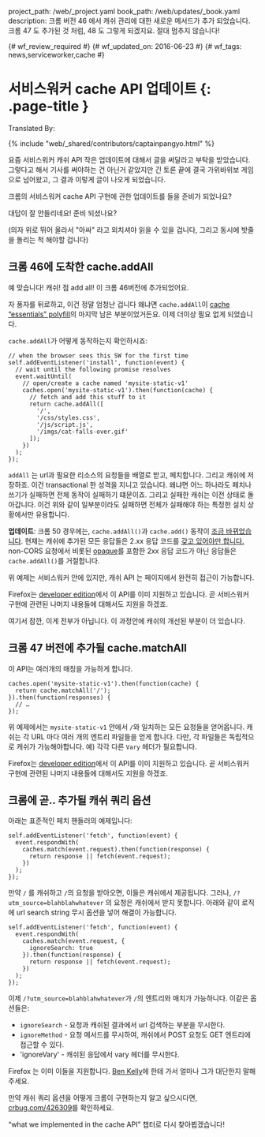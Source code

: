 project_path: /web/_project.yaml
book_path: /web/updates/_book.yaml
description: 크롬 버전 46 에서 캐쉬 관리에 대한 새로운 메서드가 추가 되었습니다. 크롬 47 도 추가된 것 처럼, 48 도 그렇게 되겠지요. 절대 멈추지 않습니다!

{# wf_review_required #}
{# wf_updated_on: 2016-06-23 #}
{# wf_tags: news,serviceworker,cache #}

# 서비스워커 cache API 업데이트 {: .page-title }


Translated By: 

{% include "web/_shared/contributors/captainpangyo.html" %}



요즘 서비스워커 캐쉬 API 작은 업데이트에 대해서 글을 써달라고 부탁을 받았습니다.
그렇다고 해서 기사를 써야하는 건 아닌거 같았지만 긴 토론 끝에 결국 가위바위보 게임으로 넘어왔고,
그 결과 이렇게 글이 나오게 되었습니다.

크롬의 서비스워커 cache API 구현에 관한 업데이트를 들을 준비가 되었나요?

대답이 잘 안들리네요! 준비 되셨나요?

(의자 위로 뛰어 올라서 "아싸" 라고 외치셔야 읽을 수 있을 겁니다, 그리고 동시에 밧줄을 돌리는 척 해야할 겁니다)

## 크롬 46에 도착한 cache.addAll

예 맞습니다! 캐쉬! 점 add all! 이 크롬 46버전에 추가되었어요.

자 풍자를 뒤로하고, 이건 정말 엄청난 겁니다 왜냐면 `cache.addAll`이 [cache “essentials” polyfill](https://github.com/coonsta/cache-polyfill/blob/master/index.js)의 마지막 남은 부분이었거든요.
이제 더이상 필요 없게 되었습니다.

`cache.addAll`가 어떻게 동작하는지 확인하시죠:


    // when the browser sees this SW for the first time
    self.addEventListener('install', function(event) {
      // wait until the following promise resolves
      event.waitUntil(
        // open/create a cache named 'mysite-static-v1'
        caches.open('mysite-static-v1').then(function(cache) {
          // fetch and add this stuff to it
          return cache.addAll([
            '/',
            '/css/styles.css',
            '/js/script.js',
            '/imgs/cat-falls-over.gif'
          ]);
        })
      );
    });
    

`addAll` 는 url과 필요한 리소스의 요청들을 배열로 받고, 페치합니다. 그리고 캐쉬에 저장하죠.
이건 transactional 한 성격을 지니고 있습니다. 왜냐면 어느 하나라도 페치나 쓰기가 실패하면 전체 동작이 실패하기 떄문이죠.
그리고 실패한 캐쉬는 이전 상태로 돌아갑니다. 이건 위와 같이 일부분이라도 실패하면 전체가 실패해야 하는 특정한 설치 상황에서만 유용합니다.

**업데이트**: 크롬 50 경우에는, `cache.addAll()`과 `cache.add()` 동작이 [조금 바뀌었습니다](https://github.com/dstockwell/chromium/commit/d8a95558a04b5734bc5568546097799d942aaec5#diff-c0babf201659e01414abe4a511fb8c7cR218).
현재는 캐쉬에 추가된 모든 응답들은 2.xx 응답 코드를 [갖고 있어야만 합니다.](https://github.com/slightlyoff/ServiceWorker/issues/823)
non-CORS 요청에서 비롯된 [opaque](https://fetch.spec.whatwg.org/#concept-filtered-response-opaque)를 포함한 2xx 응답 코드가 아닌 응답들은 `cache.addAll()`를 거절합니다.

위 예제는 서비스워커 안에 있지만, 캐쉬 API 는 페이지에서 완전히 접근이 가능합니다.

Firefox는 [developer edition](https://www.mozilla.org/en-GB/firefox/developer/)에서 이 API를 이미 지원하고 있습니다. 곧 서비스워커 구현에 관련된 나머지 내용들에 대해서도 지원을 하겠죠.

여기서 잠깐, 이게 전부가 아닙니다. 이 과정안에 캐쉬의 개선된 부분이 더 있습니다.

## 크롬 47 버전에 추가될 cache.matchAll

이 API는 여러개의 매칭을 가능하게 합니다.


    caches.open('mysite-static-v1').then(function(cache) {
      return cache.matchAll('/');
    }).then(function(responses) {
      // …
    });
    

위 예제에서는 `mysite-static-v1` 안에서 `/`와 일치하는 모든 요청들을 얻어옵니다.
캐쉬는 각 URL 마다 여러 개의 엔트리 파일들을 얻게 합니다. 다만, 각 파일들은 독립적으로 캐쉬가 가능해야합니다.
예) 각각 다른 `Vary` 헤더가 필요합니다.

Firefox는 [developer edition](https://www.mozilla.org/en-GB/firefox/developer/)에서 이 API를 이미 지원하고 있습니다. 곧 서비스워커 구현에 관련된 나머지 내용들에 대해서도 지원을 하겠죠.

## 크롬에 곧.. 추가될 캐쉬 쿼리 옵션

아래는 표준적인 페치 핸들러의 예제입니다:


    self.addEventListener('fetch', function(event) {
      event.respondWith(
        caches.match(event.request).then(function(response) {
          return response || fetch(event.request);
        })
      );
    });
    

만약 `/` 를 캐쉬하고 `/`의 요청을 받아오면, 이들은 캐쉬에서 제공됩니다.
그러나, `/?utm_source=blahblahwhatever` 의 요청은 캐쉬에서 받지 못합니다.
아래와 같이 로직에 url search string 무시 옵션을 넣어 해결이 가능합니다.


    self.addEventListener('fetch', function(event) {
      event.respondWith(
        caches.match(event.request, {
          ignoreSearch: true
        }).then(function(response) {
          return response || fetch(event.request);
        })
      );
    });
    

이제 `/?utm_source=blahblahwhatever`가 `/`의 엔트리와 매치가 가능하니다. 이같은 옵션들은:
* `ignoreSearch` - 요청과 캐쉬된 결과에서 url 검색하는 부분을 무시한다.
* `ignoreMethod` - 요청 메서드를 무시하여, 캐쉬에서 POST 요청도 GET 엔트리에 접근할 수 있다.
* 'ignoreVary' - 캐쉬된 응답에서 vary 헤더를 무시한다.

Firefox 는 이미 이들을 지원합니다. [Ben Kelly](https://twitter.com/wanderview)에 한테 가서 얼마나 그가 대단한지 말해주세요.

만약 캐쉬 쿼리 옵션을 어떻게 크롬이 구현하는지 알고 싶으시다면, [crbug.com/426309](https://code.google.com/p/chromium/issues/detail?id=426309)를 확인하세요.

“what we implemented in the cache API” 챕터로 다시 찾아뵙겠습니다!
